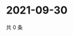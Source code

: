 # 2021-09-30

共 0 条

<!-- BEGIN WEIBO -->
<!-- 最后更新时间 Thu Sep 30 2021 04:08:31 GMT+0800 (China Standard Time) -->

<!-- END WEIBO -->
